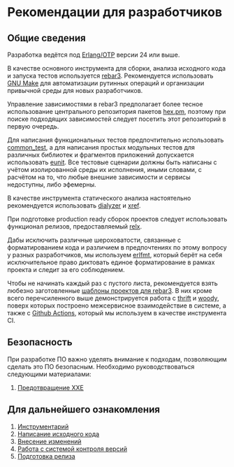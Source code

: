 # Рекомендации для разработчиков

## Общие сведения

Разработка ведётся под [Erlang/OTP][1] версии 24 или выше.

В качестве основного инструмента для сборки, анализа исходного кода и запуска тестов используется [rebar3][2]. Рекомендуется использовать [GNU Make][3] для автоматизации рутинных операций и организации привычной среды для новых разработчиков.

Управление зависимостями в rebar3 предполагает более тесное использование центрального репозитория пакетов [hex.pm](https://hex.pm), поэтому при поиске подходящих зависимостей следует посетить этот репозиторий в первую очередь.

Для написания функциональных тестов предпочтительно использовать [common_test][4], а для написания простых модульных тестов для различных библиотек и фрагментов приложений допускается использовать [eunit][5]. Все тестовые сценарии должны быть написаны с учётом изолированной среды их исполнения, иными словами, с расчётом на то, что любые внешние зависимости и сервисы недоступны, либо эфемерны.

В качестве инструмента статического анализа настоятельно рекомендуется использовать [dialyzer][6] и [xref][7].

При подготовке production ready сборок проектов следует использовать функционал релизов, предоставляемый [relx][8].

Дабы исключить различные шероховатости, связанные с форматированием кода и различием в предпочтениях по этому вопросу у разных разработчиков, мы используем [erlfmt][13], который берёт на себя исключительное право диктовать единое форматирование в рамках проекта и следит за его соблюдением.

Чтобы не начинать каждый раз с пустого листа, рекомендуется взять любезно заготовленные [шаблоны проектов для rebar3][9]. В них кроме всего перечсиленного выше демонстрируется работа с [thrift][10] и [woody][11], поверх которых построено межсервисное взаимодействие в системе, а также с [Github Actions][12], который мы используем в качестве инструмента CI.

## Безопасность

При разработке ПО важно уделять внимание к подходам, позволяющим сделать это ПО безопасным.
Необходимо руководствоваться следующими материалами:

1. [Предотвращение XXE](XXE-prevention-guideline.md)

## Для дальнейшего ознакомления

1. [Инструментарий](tooling.md)
1. [Написание исходного кода](code-style.md)
1. [Внесение изменений](contributing.md)
1. [Работа с системой контроля версий](working-with-vcs.md)
1. [Подготовка релиза](preparing-release.md)

[1]: https://erlang.org
[2]: https://rebar3.org
[3]: https://www.gnu.org/software/make/
[4]: http://www.erlang.org/doc/man/common_test.html
[5]: http://erlang.org/doc/apps/eunit/chapter.html
[6]: http://www.erlang.org/doc/apps/dialyzer/dialyzer_chapter.html
[7]: http://www.erlang.org/doc/apps/tools/xref_chapter.html
[8]: https://github.com/erlware/relx
[9]: https://github.com/valitydev/erlang-templates
[10]: https://thrift.apache.org/
[11]: https://github.com/valitydev/woody_erlang
[12]: https://github.com/valitydev/erlang-workflows
[13]: https://github.com/WhatsApp/erlfmt